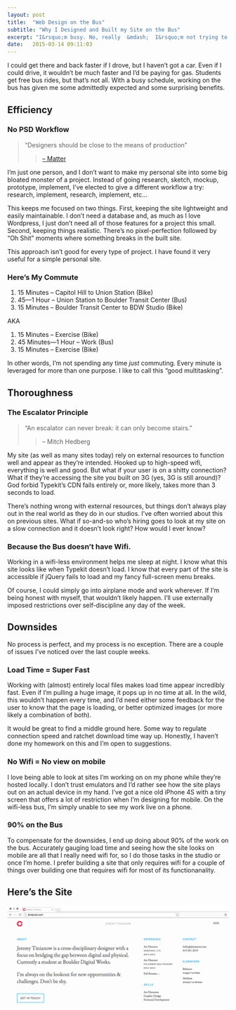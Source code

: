 ```yaml
---
layout: post
title:  "Web Design on the Bus"
subtitle: "Why I Designed and Built my Site on the Bus"
excerpt: "I&rsquo;m busy. No, really  &mdash;  I&rsquo;m not trying to impress anyone. I spend about 60 hours a week making things. On top of that, my daily commute Monday through Friday is about 2&ndash;3 hours each day."
date:   2015-03-14 09:11:03
---
```


I could get there and back faster if I drove, but I haven’t got a car. Even if I could drive, it wouldn’t be much faster and I’d be paying for gas. Students get free bus rides, but that’s not all. With a busy schedule, working on the bus has given me some admittedly expected and some surprising benefits.

## Efficiency

### No PSD Workflow

> &ldquo;Designers should be close to the means of production&rdquo;
>> [&ndash; Matter](http://www.morematter.com/designandprinting.php)

I’m just one person, and I don’t want to make my personal site into some big bloated monster of a project. Instead of going research, sketch, mockup, prototype, implement, I’ve elected to give a different workflow a try: research, implement, research, implement, etc…

This keeps me focused on two things. First, keeping the site lightweight and easily maintainable. I don’t need a database and, as much as I love Wordpress, I just don’t need all of those features for a project this small. Second, keeping things realistic. There’s no pixel-perfection followed by “Oh Shit” moments where something breaks in the built site.

This approach isn’t good for every type of project. I have found it very useful for a simple personal site.

### Here’s My Commute

1. 15 Minutes – Capitol Hill to Union Station (Bike)
2. 45—1 Hour – Union Station to Boulder Transit Center (Bus)
3. 15 Minutes – Boulder Transit Center to BDW Studio (Bike)

AKA

1. 15 Minutes – Exercise (Bike)
2. 45 Minutes—1 Hour – Work (Bus)
3. 15 Minutes – Exercise (Bike)

In other words, I’m not spending any time *just* commuting. Every minute is leveraged for more than one purpose. I like to call this “good multitasking”.

## Thoroughness

### The Escalator Principle

> “An escalator can never break: it can only become stairs.”
>> – Mitch Hedberg

My site (as well as many sites today) rely on external resources to function well and appear as they’re intended. Hooked up to high-speed wifi, everything is well and good. But what if your user is on a shitty connection? What if they’re accessing the site you built on 3G (yes, 3G is still around)? God forbid Typekit’s CDN fails entirely or, more likely, takes more than 3 seconds to load.

There’s nothing wrong with external resources, but things don’t always play out in the real world as they do in our studios. I’ve often worried about this on previous sites. What if so-and-so who’s hiring goes to look at my site on a slow connection and it doesn’t look right? How would I ever know?

### Because the Bus doesn’t have Wifi.

Working in a wifi-less environment helps me sleep at night. I know what this site looks like when Typekit doesn’t load. I know  that every part of the site is accessible if jQuery fails to load and my fancy full-screen menu breaks.

Of course, I could simply go into airplane mode and work wherever. If I’m being honest with myself, that wouldn’t likely happen. I’ll use externally imposed restrictions over self-discipline any day of the week.

## Downsides

No process is perfect, and my process is no exception. There are a couple of issues I’ve noticed over the last couple weeks.

### Load Time = Super Fast

Working with (almost) entirely local files makes load time appear incredibly fast. Even if I’m pulling a huge image, it pops up in no time at all. In the wild, this wouldn’t happen every time, and I’d need either some feedback for the user to know that the page is loading, or better optimized images (or more likely a combination of both).

It would be great to find a middle ground here. Some way to regulate connection speed and ratchet download time way up. Honestly, I haven’t done my homework on this and I’m open to suggestions.

### No Wifi = No view on mobile

I love being able to look at sites I’m working on on my phone while they’re hosted locally. I don’t trust emulators and I’d rather see how the site plays out on an actual device in my hand. I’ve got a nice old iPhone 4S with a tiny screen that offers a lot of restriction when I’m designing for mobile. On the wifi-less bus, I’m simply unable to see my work live on a phone.

### 90% on the Bus

To compensate for the downsides, I end up doing about 90% of the work on the bus. Accurately gauging load time and seeing how the site looks on mobile are all that I really need wifi for, so I do those tasks in the studio or once I’m home. I prefer building a site that only requires wifi for a couple of things over building one that requires wifi for most of its functionanality.

## Here’s the Site

<a href="http://jtinianow.com" target="_blank">
	<img src="/content/2015-03-14-web-design-on-the-bus/site.png" alt="">
</a>


